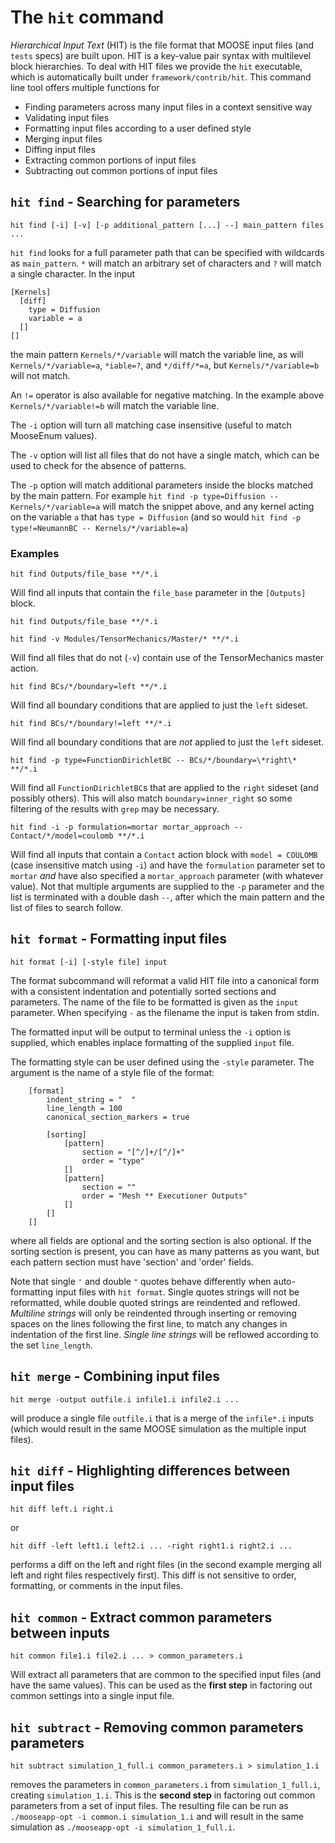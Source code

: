 # The `hit` command

*Hierarchical Input Text* (HIT) is the file format that MOOSE input files (and
`tests` specs) are built upon. HIT is a key-value pair syntax with multilevel
block hierarchies. To deal with HIT files we provide the `hit` executable, which
is automatically built under `framework/contrib/hit`. This command line tool
offers multiple functions for

- Finding parameters across many input files in a context sensitive way
- Validating input files
- Formatting input files according to a user defined style
- Merging input files
- Diffing input files
- Extracting common portions of input files
- Subtracting out common portions of input files

## `hit find` - Searching for parameters

```
hit find [-i] [-v] [-p additional_pattern [...] --] main_pattern files ...
```

`hit find` looks for a full parameter path that can be specified with wildcards
as `main_pattern`. `*` will match an arbitrary set of characters and `?` will
match a single character. In the input

```
[Kernels]
  [diff]
    type = Diffusion
    variable = a
  []
[]
```

the main pattern `Kernels/*/variable` will match the variable line, as will
`Kernels/*/variable=a`, `*iable=?`, and `*/diff/*=a`, but `Kernels/*/variable=b`
will not match.

An `!=` operator is also available for negative matching. In the example above
`Kernels/*/variable!=b` will match the variable line.

The `-i` option will turn all matching case insensitive (useful to match
MooseEnum values).

The `-v` option will list all files that do not have a single match, which can
be used to check for the absence of patterns.

The `-p` option will match additional parameters inside the blocks matched by
the main pattern. For example `hit find -p type=Diffusion -- Kernels/*/variable=a`
will match the snippet above, and any kernel acting on the variable `a` that has
`type = Diffusion` (and so would `hit find -p type!=NeumannBC -- Kernels/*/variable=a`)

### Examples

```
hit find Outputs/file_base **/*.i
```

Will find all inputs that contain the `file_base` parameter in the `[Outputs]` block.

```
hit find Outputs/file_base **/*.i
```

```
hit find -v Modules/TensorMechanics/Master/* **/*.i
```

Will find all files that do not (`-v`) contain use of the TensorMechanics master
action.

```
hit find BCs/*/boundary=left **/*.i
```

Will find all boundary conditions that are applied to just the `left` sideset.

```
hit find BCs/*/boundary!=left **/*.i
```

Will find all boundary conditions that are *not* applied to just the `left` sideset.

```
hit find -p type=FunctionDirichletBC -- BCs/*/boundary=\*right\* **/*.i
```

Will find all `FunctionDirichletBC`s that are applied to the `right` sideset
(and possibly others). This will also match `boundary=inner_right` so some
filtering of the results with `grep` may be necessary.

```
hit find -i -p formulation=mortar mortar_approach -- Contact/*/model=coulomb **/*.i
```

Will find all inputs that contain a `Contact` action block with `model = COULOMB`
(case insensitive match using `-i`) and have the `formulation` parameter set to
`mortar` *and* have also specified a `mortar_approach` parameter (with whatever
value). Not that multiple arguments are supplied to the `-p` parameter and the
list is terminated with a double dash `--`, after which the main pattern and the
list of files to search follow.

## `hit format` - Formatting input files

```
hit format [-i] [-style file] input
```

The format subcommand will reformat a valid HIT file into a canonical form with
a consistent indentation and potentially sorted sections and parameters. The
name of the file to be formatted is given as the `input` parameter. When
specifying `-` as the filename the input is taken from stdin.

The formatted input will be output to terminal unless the `-i` option is supplied,
which enables inplace formatting of the supplied `input` file.

The formatting style can be user defined using the `-style` parameter. The
argument is the name of a style file of the format:

```
    [format]
        indent_string = "  "
        line_length = 100
        canonical_section_markers = true

        [sorting]
            [pattern]
                section = "[^/]+/[^/]+"
                order = "type"
            []
            [pattern]
                section = ""
                order = "Mesh ** Executioner Outputs"
            []
        []
    []
```

where all fields are optional and the sorting section is also optional.  If the
sorting section is present, you can have as many patterns as you want, but each
pattern section must have 'section' and 'order' fields.

Note that single `'` and double `"` quotes behave differently when auto-formatting input files with `hit format`.
Single quotes strings will not be reformatted, while double quoted strings are reindented
and reflowed. *Multiline strings* will only be reindented through inserting or removing spaces on the lines
following the first line, to match any changes in indentation of the first line. *Single line strings*
will be reflowed according to the set `line_length`.

## `hit merge` - Combining input files

```
hit merge -output outfile.i infile1.i infile2.i ...
```

will produce a single file `outfile.i` that is a merge of the `infile*.i` inputs
(which would result in the same MOOSE simulation as the multiple input files).

## `hit diff` - Highlighting differences between input files

```
hit diff left.i right.i
```

or

```
hit diff -left left1.i left2.i ... -right right1.i right2.i ...
```

performs a diff on the left and right files (in the second example merging all
left and right files respectively first). This diff is not sensitive to order,
formatting, or comments in the input files.

## `hit common` - Extract common parameters between inputs

```
hit common file1.i file2.i ... > common_parameters.i
```

Will extract all parameters that are common to the specified input files (and
have the same values). This can be used as the **first step** in factoring out
common settings into a single input file.

## `hit subtract` - Removing common parameters parameters

```
hit subtract simulation_1_full.i common_parameters.i > simulation_1.i
```

removes the parameters in `common_parameters.i` from `simulation_1_full.i`,
creating `simulation_1.i`. This is the **second step** in factoring out common
parameters from a set of input files. The resulting file can be run as
`./mooseapp-opt -i common.i simulation_1.i` and will result in the same
simulation as `./mooseapp-opt -i simulation_1_full.i`.
